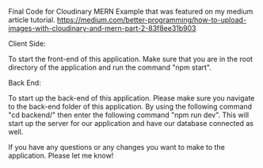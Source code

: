 Final Code for Cloudinary MERN Example that was featured on my medium article tutorial.
https://medium.com/better-programming/how-to-upload-images-with-cloudinary-and-mern-part-2-83f8ee31b903

Client Side: 

To start the front-end of this application. Make sure that you are in the root directory of the application and run the command "npm start".

Back End: 

To start up the back-end of this application. Please make sure you navigate to the back-end folder of this application. By using the following command "cd backend/" then enter the following command "npm run dev". This will start up the server for our application and have our database connected as well.


If you have any questions or any changes you want to make to the application. Please let me know!

